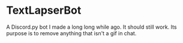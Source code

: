 # TextLapserBot
A Discord.py bot I made a long long while ago. It should still work. Its purpose is to remove anything that isn't a gif in chat.
